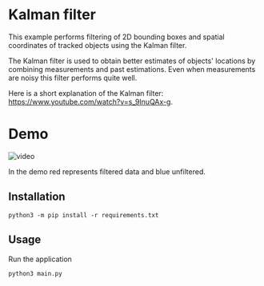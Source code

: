 # Kalman filter

This example performs filtering of 2D bounding boxes and spatial coordinates of tracked objects using the Kalman filter.

The Kalman filter is used to obtain better estimates of objects' locations by combining measurements and past estimations. Even when measurements are noisy this filter performs quite well.

Here is a short explanation of the Kalman filter: https://www.youtube.com/watch?v=s_9InuQAx-g.

# Demo

![video](https://user-images.githubusercontent.com/69462196/197813200-236e950e-3dda-403f-b5cd-8d11f0e86124.gif)

In the demo red represents filtered data and blue unfiltered.

## Installation

```
python3 -m pip install -r requirements.txt
```

## Usage

Run the application

```
python3 main.py
```
